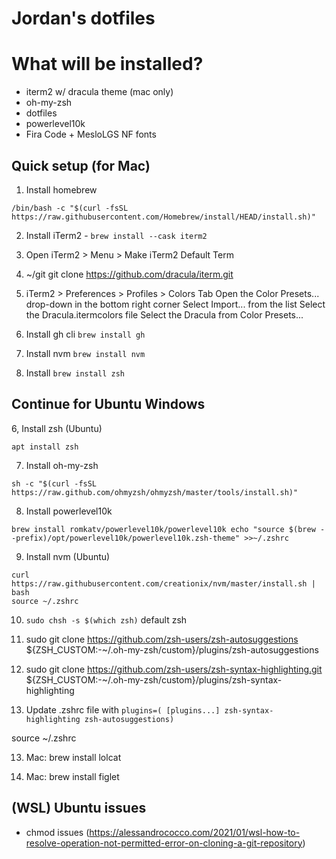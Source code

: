 # Jordan's dotfiles

# What will be installed?

- iterm2 w/ dracula theme (mac only)
- oh-my-zsh
- dotfiles
- powerlevel10k
- Fira Code + MesloLGS NF fonts

## Quick setup (for Mac)

1. Install homebrew 

```
/bin/bash -c "$(curl -fsSL https://raw.githubusercontent.com/Homebrew/install/HEAD/install.sh)"
```

2. Install iTerm2 - `brew install --cask iterm2`

3. Open iTerm2 > Menu > Make iTerm2 Default Term

4. ~/git git clone https://github.com/dracula/iterm.git

5. iTerm2 > Preferences > Profiles > Colors Tab
   Open the Color Presets... drop-down in the bottom right corner
   Select Import... from the list
   Select the Dracula.itermcolors file
   Select the Dracula from Color Presets...

6. Install gh cli `brew install gh`

7. Install nvm `brew install nvm`

8. Install `brew install zsh`

## Continue for Ubuntu Windows 

6, Install zsh (Ubuntu)

```
apt install zsh
```

7. Install oh-my-zsh 

```
sh -c "$(curl -fsSL https://raw.github.com/ohmyzsh/ohmyzsh/master/tools/install.sh)"
```

8. Install powerlevel10k 

```
brew install romkatv/powerlevel10k/powerlevel10k echo "source $(brew --prefix)/opt/powerlevel10k/powerlevel10k.zsh-theme" >>~/.zshrc
```

9. Install nvm (Ubuntu)
```
curl https://raw.githubusercontent.com/creationix/nvm/master/install.sh | bash
source ~/.zshrc
```


10. `sudo chsh -s $(which zsh)` default zsh

11. sudo git clone https://github.com/zsh-users/zsh-autosuggestions ${ZSH_CUSTOM:-~/.oh-my-zsh/custom}/plugins/zsh-autosuggestions

12. sudo git clone https://github.com/zsh-users/zsh-syntax-highlighting.git ${ZSH_CUSTOM:-~/.oh-my-zsh/custom}/plugins/zsh-syntax-highlighting

13. Update .zshrc file with `plugins=( [plugins...] zsh-syntax-highlighting zsh-autosuggestions)`

source ~/.zshrc

13. Mac: brew install lolcat

14. Mac: brew install figlet

## (WSL) Ubuntu issues

- chmod issues (https://alessandrococco.com/2021/01/wsl-how-to-resolve-operation-not-permitted-error-on-cloning-a-git-repository)
